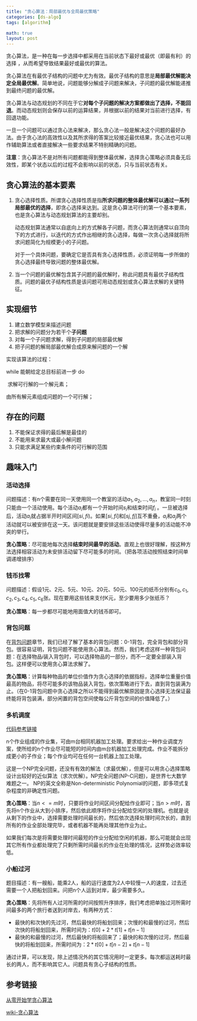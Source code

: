 ```yaml
---
title: "贪心算法：局部最优与全局最优策略"
categories: [ds-algo]
tags: [algorithm]

math: true
layout: post
---
```


贪心算法，是一种在每一步选择中都采用在当前状态下最好或最优（即最有利）的选择 ，从而希望导致结果最好或最优的算法。

贪心算法在有最优子结构的问题中尤为有效。最优子结构的意思是**局部最优解能决定全局最优解**。简单地说，问题能够分解成子问题来解决，子问题的最优解能递推到最终问题的最优解。

贪心算法与动态规划的不同在于它**对每个子问题的解决方案都做出了选择，不能回退**。而动态规划则会保存以前的运算结果，并根据以前的结果对当前进行选择，有回退功能。

一旦一个问题可以通过贪心法来解决，那么贪心法一般是解决这个问题的最好办法。由于贪心法的高效性以及其所求得的答案比较接近最优结果，贪心法也可以用作辅助算法或者直接解决一些要求结果不特别精确的问题。

**注意**：贪心算法不是对所有问题都能得到整体最优解，选择贪心策略必须具备无后效性，即某个状态以后的过程不会影响以前的状态，只与当前状态有关。

## 贪心算法的基本要素

1. 贪心选择性质。所谓贪心选择性质是指**所求问题的整体最优解可以通过一系列局部最优的选择**，即贪心选择来达到。这是贪心算法可行的第一个基本要素，也是贪心算法与动态规划算法的主要却别。

   动态规划算法通常以自底向上的方式解各子问题，而贪心算法则通常以自顶向下的方式进行，以迭代的方式作出相继的贪心选择，每做一次贪心选择就将所求问题简化为规模更小的子问题。

   对于一个具体问题，要确定它是否具有贪心选择性质，必须证明每一步所做的贪心选择最终导致问题的整体最优解。

2. 当一个问题的最优解包含其子问题的最优解时，称此问题具有最优子结构性质。问题的最优子结构性质是该问题可用动态规划或贪心算法求解的关键特征。

## 实现细节

1. 建立数学模型来描述问题
2. 把求解的问题分为若干个**子问题**
3. 对每一个子问题求解，得到子问题的局部最优解
4. 把子问题的解局部最优解合成原来解问题的一个解

实现该算法的过程：

while 能朝给定总目标前进一步 do

​		求解可行解的一个解元素；

由所有解元素组成问题的一个可行解；

## 存在的问题

1. 不能保证求得的最后解是最佳的
2. 不能用来求最大或最小解问题
3. 只能求满足某些约束条件的可行解的范围

## 趣味入门

### 活动选择

问题描述：有n个需要在同一天使用同一个教室的活动$a_1,a_2,…,a_n$，教室同一时刻只能由一个活动使用。每个活动$a_i$都有一个开始时间$s_i$和结束时间$f_i$ 。一旦被选择后，活动$a_i$就占据半开时间区间$[si,fi)$。如果$[si,fi]$和$[sj,fj]$互不重叠，$a_i$和$a_j$两个活动就可以被安排在这一天。该问题就是要安排这些活动使得尽量多的活动能不冲突的举行。

**贪心策略**：尽可能地每次选择**结束时间最早的活动**。直观上也很好理解，按这种方法选择相容活动为未安排活动留下尽可能多的时间。（把各项活动按照结束时间单调递增排序）

### 钱币找零

问题描述：假设1元、2元、5元、10元、20元、50元、100元的纸币分别有$c_0,c_1,c_2,c_3,c_4,c_5,c_6$张。现在要用这些钱来支付K元，至少要用多少张纸币？

**贪心策略**：每一步都尽可能地用面值大的钱币即可。

### 背包问题

在[背包问题](../背包问题)章节，我们已经了解了基本的背包问题：0-1背包，完全背包和部分背包。很容易证明，背包问题不能使用贪心算法。然而，我们考虑这样一种背包问题：在选择物品$i$装入背包时，可以选择物品的一部分，而不一定要全部装入背包。这样便可以使用贪心算法求解了。

**贪心策略**：计算每种物品的单位价值作为贪心选择的依据指标，选择单位重量价值最高的物品，将尽可能多的该物品装入背包，依次策略进行下去，直到背包装满为止。（在0-1背包问题中贪心选择之所以不能得到最优解原因是贪心选择无法保证最终能将背包装满，部分闲置的背包空间使每公斤背包空间的价值降低了。）

### 多机调度

[代码参考链接](https://blog.csdn.net/gardenpalace/article/details/84346838)

n个作业组成的作业集，可由m台相同机器加工处理。要求给出一种作业调度方案，使所给的n个作业尽可能短的时间内由m台机器加工处理完成。作业不能拆分成更小的子作业；每个作业均可在任何一台机器上加工处理。

这是一个NP完全问题，还没有有效的解法（求最优解），但是可以用贪心选择策略设计出较好的近似算法（求次优解）。NP完全问题(NP-C问题)，是世界七大数学难题之一。 NP的英文全称是Non-deterministic Polynomial的问题，即多项式复杂程度的非确定性问题。

**贪心策略**：当$n<=m$时，只要将作业时间区间分配给作业即可；当$n>m$时，首先将n个作业从大到小排序，然后依此顺序将作业分配给空闲的处理机。也就是说从剩下的作业中，选择需要处理时间最长的，然后依次选择处理时间次长的，直到所有的作业全部处理完毕，或者机器不能再处理其他作业为止。

如果我们每次是将需要处理时间最短的作业分配给空闲的机器，那么可能就会出现其它所有作业都处理完了只剩所需时间最长的作业在处理的情况，这样势必效率较低。

### 小船过河

题目描述：有一艘船，能乘2人，船的运行速度为2人中较慢一人的速度，过去还需要一个人把船划回来。问把n个人运到对岸，最少需要多久。

**贪心策略**：先将所有人过河所需的时间按照升序排序，我们考虑把单独过河所需时间最多的两个旅行者送到对岸去，有两种方式：

- 最快的和次快的先过河，然后最快的将船划回来；次慢的和最慢的过河，然后次快的将船划回来，所需时间为：$t[0] + 2*t[1] + t[n-1]$
- 最快的和最慢的过河，然后最快的将船回来了；最快的和次慢的过河，然后最快的将船划回来，所需时间为：$2*t[0] + t[n-2] + t[n-1]$

通过计算，可以发现，除上述情况外的其它情况用时一定更多。每次都运送耗时最长的两人，而不影响其它人。问题具有贪心子结构的性质。

## 参考链接

[从零开始学贪心算法](https://blog.csdn.net/qq_32400847/article/details/51336300)

[wiki-贪心算法](https://zh.wikipedia.org/wiki/%E8%B4%AA%E5%BF%83%E7%AE%97%E6%B3%95)

